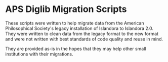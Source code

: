 # APS Diglib Migration Scripts

These scripts were written to help migrate data from the American Philosophical Society's legacy installation of Islandora to Islandora 2.0. They were written to clean data from the legacy format to the new format and were not written with best standards of code quality and reuse in mind.

They are provided as-is in the hopes that they may help other small institutions with their migrations.
